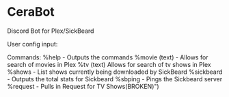 # CeraBot
Discord Bot for Plex/SickBeard

User config input:


Commands:
%help - Outputs the commands
%movie (text) - Allows for search of movies in Plex
%tv (text) Allows for search of tv shows in Plex
%shows - List shows currently being downloaded by SickBeard
%sickbeard - Outputs the total stats for Sickbeard
%sbping - Pings the Sickbeard server
%request - Pulls in Request for TV Shows(BROKEN)")
